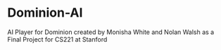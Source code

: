 Dominion-AI
===========

AI Player for Dominion created by Monisha White and Nolan Walsh as a Final Project for CS221 at Stanford
